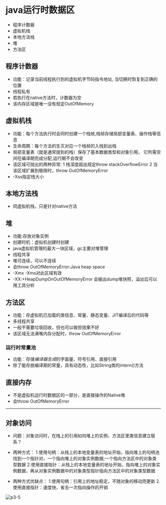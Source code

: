 # java运行时数据区
- 程序计数器
- 虚拟机栈
- 本地方法栈
- 堆
- 方法区

## 程序计数器
- 功能：记录当前线程执行到的虚拟机字节码指令地址, 当切换时恢复到正确的位置
- 线程私有
- 若执行在native方法时，计数器为空
- 该内存区域是唯一没有规定OutOfMemory

## 虚拟机栈
- 功能：每个方法执行时会同时创建一个栈帧,栈帧存储局部变量表、操作栈等信息
- 生命周期：每个方法的生灭对应一个栈帧的入栈到出栈
- 局部变量表（就是通常提到的栈）保存了基本数据类型和对象引用， 它所需空间在编译期完成分配,运行期不会改变
- 该区域可抛出的两种异常:
1 栈深度超出规定throw stackOverflowError
2 当该区域扩展到极限时，throw OutOfMemoryError
- -Xss指定栈大小

## 本地方法栈
- 同虚拟机栈，只是针对native方法

## 堆
- 功能:存放对象实例
- 创建时机：虚拟机创建时创建
- java虚拟机管理的最大一块区域，gc主要对堆管理
- 线程共享
- 堆可连续，可以不连续
- 会throw OutOfMemoryError:Java heap space
- -Xmx -Xms对此区域有效
- -XX:+HeapDumpOnOutOfMemoryError 会输出dump堆快照，溢出后可以用工具分析
## 方法区
- 功能：存虚拟机已加载的类信息、常量、静态变量、JIT编译后的代码等
- 多线程共享
- 一般不需要垃圾回收，但也可以做但效果不好
- 该区域无法满嘴内存分配时，throw OutOfMemoryError

### 运行时常量池
  - 功能：存储*编译器生成*的字面量、符号引用、直接引用
  - 除了能存放编译期的常量，具有动态性，比如String类的intern()方法

## 直接内存
- 不是虚拟机运行时数据区的一部分，是直接操作的Native堆
- 会throw OutOfMemoryError

***

## 对象访问
- 问题：对象访问时，在栈上的引用如何堆上的实例、方法区里类信息建立联系？
- 两种方式：
  1.使用句柄：从栈上的本地变量表的地址开始，指向堆上的句柄池找到一个指针对，一个指向堆上的对象实例数据;一个指向方法区中的对象类型数据
  2.使用直接指针：从栈上的本地变量表的地址开始，指向堆上的对象实例数据，再从对象实例数据中的对象类型指针指向方法区中的对象类型数据
  
- 两种方式优缺点：
  1.使用句柄：引用上的地址稳定，不随对象的移动而更新
  2.使用直接指针：速度快，省去一次指向操作的开销
  
![p3-5](images/p3-5.png)





